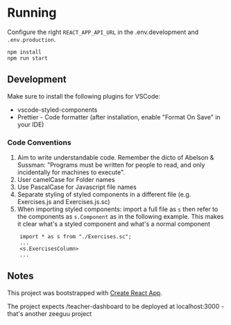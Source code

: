 # Running

Configure the right `REACT_APP_API_URL` in the .env.development and `.env.production`. 

    npm install
    npm run start
   
## Development

Make sure to install the following plugins for VSCode:
- vscode-styled-components
- Prettier - Code formatter (after installation, enable "Format On Save" in your IDE)


### Code Conventions

1. Aim to write understandable code. Remember the dicto of Abelson & Sussman: "Programs must be written for people to read, and only incidentally for machines to execute".
2. User camelCase for Folder names
3. Use PascalCase for Javascript file names
4. Separate styling of styled components in a different file (e.g. Exercises.js and Exercises.js.sc)
6. When importing styled components: import a full file as `s` 
then refer to the components as `s.Component` as in the following
example. This makes it clear what's a styled component and what's
a normal component


```
    import * as s from "./Exercises.sc";
    ... 
    <s.ExercisesColumn>
    ... 
```

## Notes

This project was bootstrapped with [Create React App](https://github.com/facebook/create-react-app).

The project expects /teacher-dashboard to be deployed at localhost:3000 - that's another zeeguu project
